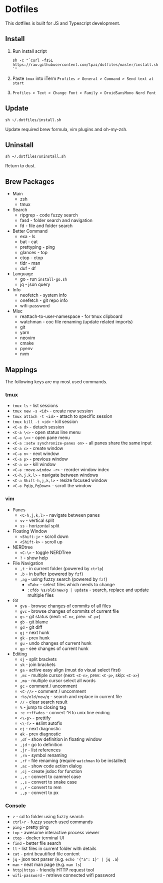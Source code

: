 # Dotfiles

This dotfiles is built for JS and Typescript development.

## Install

1. Run install script

    ```
    sh -c "`curl -fsSL https://raw.githubusercontent.com/tpai/dotfiles/master/install.sh `"
    ```

2. Paste `tmux` into iTerm `Profiles > General > Command > Send text at start`

3. `Profiles > Text > Change Font > Family > DroidSansMono Nerd Font`

## Update

```
sh ~/.dotfiles/install.sh
```

Update required brew formula, vim plugins and oh-my-zsh.

## Uninstall

```
sh ~/.dotfiles/uninstall.sh
```

Return to dust.

## Brew Packages

* Main
  * zsh
  * tmux
* Search
  * ripgrep - code fuzzy search
  * fasd - folder search and navigation
  * fd - file and folder search
* Better Command
  * exa - ls
  * bat - cat
  * prettyping - ping
  * glances - top
  * ctop - ctop
  * tldr - man
  * duf - df
* Language
  * go - run `install-go.sh`
  * jq - json query
* Info
  * neofetch - system info
  * onefetch - git repo info
  * wifi-password
* Misc
  * reattach-to-user-namespace - for tmux clipboard
  * watchman - coc file renaming (update related imports)
  * git
  * yarn
  * neovim
  * cmake
  * pyenv
  * nvm

## Mappings

The following keys are my most used commands.

### tmux

* `tmux ls` - list sessions
* `tmux new -s <id>` - create new session
* `tmux attach -t <id>` - attach to specific session
* `tmux kill -t <id>` - kill session
* `<C-a d>` - detach session
* `<C-a \<>` - open status line menu
* `<C-a \>>` - open pane menu
* `<C-a :setw synchronize-panes on>` - all panes share the same input
* `<C-a c>` - create window
* `<C-a n>` - next window
* `<C-a p>` - previous window
* `<C-a x>` - kill window
* `<C-a :move-window -r>` - reorder window index
* `<C-h,j,k,l>` - navigate between windows
* `<C-a Shift-h,j,k,l>` - resize focused window
* `<C-a PgUp,PgDown>` - scroll the window

### vim

* Panes
  * `<C-h,j,k,l>` - navigate between panes
  * `vv` - vertical split
  * `ss` - horizontal split
* Floating Window
  * `<Shift-j>` - scroll down
  * `<Shift-k>` - scroll up
* NERDtree
  * `<C-\>` - toggle NERDTree
  * `?` - show help
* File Navigation
  * `,t` - in current folder (powered by `ctrlp`)
  * `,b` - in buffer (powered by `fzf`)
  * `,ag` - using fuzzy search (powered by `fzf`)
    * `<Tab>` - select files which needs to change
    * `:cfdo %s/old/new/g | update` - search, replace and update multiple files
* Git
  * `gva` - browse changes of commits of all files
  * `gvc` - browse changes of commits of current file
  * `gs` - git status (next: `<C-n>`, prev: `<C-p>`)
  * `gb` - git blame
  * `gd` - git diff
  * `gj` - next hunk
  * `gk` - prev hunk
  * `gu` - undo changes of current hunk
  * `gp` - see changes of current hunk
* Editing
  * `sj` - split brackets
  * `sk` - join brackets
  * `ga` - active easy align (must do visual select first)
  * `,mc` - multiple cursor (next: `<C-n>`, prev: `<C-p>`, skip: `<C-x>`)
  * `,ma` - multiple cursor select all words
  * `gc` - comment / uncomment
  * `<C-//>` - comment / uncomment
  * `:%s/old/new/g` - search and replace in current file
  * `//` - clear search result
  * `%` - jump to closing tag
  * `:e ++ff=dos` - convert `^M` to unix line ending
  * `<\-p>` - prettify
  * `<\-f>` - eslint autofix
  * `ej` - next diagnostic
  * `ek` - prev diagnostic
  * `,df` - show definition in floating window
  * `,jd` - go to definition
  * `,jr` - list references
  * `,rn` - symbol renaming
  * `,rf` - file renaming (require `watchman` to be installed)
  * `,ac` - show code action dialog
  * `,cj` - create jsdoc for function
  * `,,c` - convert to cammel case
  * `,,s` - convert to snake case
  * `,,r` - convert to rem
  * `,,p` - convert to px

### Console

* `z` - cd to folder using fuzzy search
* `ctrl+r` - fuzzy search used commands
* `ping` - pretty ping
* `top` - awesome interactive process viewer
* `ctop` - docker terminal UI
* `find` - better file search
* `ll` - list files in current folder with details
* `cat` - print beautified file content
* `jq` - json text parser (e.g. `echo '{"a": 1}' | jq .a`)
* `man` - neat man page (e.g. `man ls`)
* `http|https` - friendly HTTP request tool
* `wifi-password` - retrieve connected wifi password
